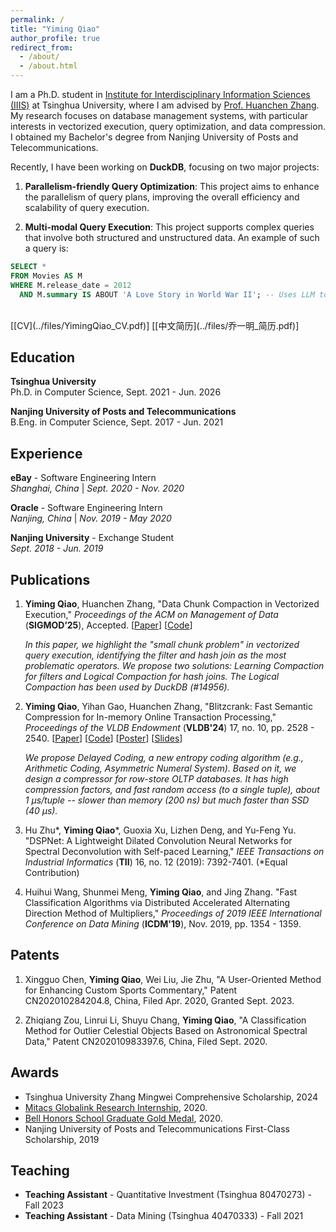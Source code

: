 ```yaml
---
permalink: /
title: "Yiming Qiao"
author_profile: true
redirect_from: 
  - /about/
  - /about.html
---
```


I am a Ph.D. student in [Institute for Interdisciplinary Information Sciences (IIIS)](https://iiis.tsinghua.edu.cn/en/) at Tsinghua University, where I am advised by [Prof. Huanchen Zhang](https://people.iiis.tsinghua.edu.cn/~huanchen/). My research focuses on database management systems, with particular interests in vectorized execution, query optimization, and data compression. I obtained my Bachelor's degree from Nanjing University of Posts and Telecommunications. 

Recently, I have been working on **DuckDB**, focusing on two major projects:
1. **Parallelism-friendly Query Optimization**: This project aims to enhance the parallelism of query plans, improving the overall efficiency and scalability of query execution.

2. **Multi-modal Query Execution**: This project supports complex queries that involve both structured and unstructured data. An example of such a query is: 

```sql
SELECT * 
FROM Movies AS M 
WHERE M.release_date = 2012 
  AND M.summary IS ABOUT 'A Love Story in World War II'; -- Uses LLM to filter summaries
```

<br>
[[CV](../files/YimingQiao_CV.pdf)] [[中文简历](../files/乔一明_简历.pdf)]



Education
-----

**Tsinghua University**  
Ph.D. in Computer Science, Sept. 2021 - Jun. 2026

**Nanjing University of Posts and Telecommunications**  
B.Eng. in Computer Science, Sept. 2017 - Jun. 2021

Experience
-----
**eBay** - Software Engineering Intern  
*Shanghai, China* | *Sept. 2020 - Nov. 2020*

**Oracle** - Software Engineering Intern  
*Nanjing, China* | *Nov. 2019 - May 2020*

**Nanjing University** - Exchange Student  
*Sept. 2018 - Jun. 2019*


Publications
-----

1. **Yiming Qiao**, Huanchen Zhang, "Data Chunk Compaction in Vectorized Execution," *Proceedings of the ACM on Management of Data* (**SIGMOD’25**), Accepted.  [[Paper](../files/data-chunk-compaction-sigmod25.pdf)] [[Code](https://github.com/YimingQiao/Chunk-Compaction-in-Vectorized-Execution)]  

    *In this paper, we highlight the "small chunk problem" in vectorized query execution, identifying the filter and hash join as the most problematic operators. We propose two solutions: Learning Compaction for filters and Logical Compaction for hash joins. The Logical Compaction has been used by DuckDB (#14956).*

2. **Yiming Qiao**, Yihan Gao, Huanchen Zhang, "Blitzcrank: Fast Semantic Compression for In-memory Online Transaction Processing," *Proceedings of the VLDB Endowment* (**VLDB'24**) 17, no. 10, pp. 2528 - 2540.  [[Paper](../files/blitzcrank-vldb24.pdf)] [[Code](https://github.com/YimingQiao/Blitzcrank)] [[Poster](../files/blitz-vldb24-poster.pdf)] [[Slides](../files/YimingQiao%20-%20Blitzcrank.pdf)]

    *We propose Delayed Coding, a new entropy coding algorithm (e.g., Arithmetic Coding, Asymmetric Numeral System). Based on it, we design a compressor for row-store OLTP databases. It has high compression factors, and fast random access (to a single tuple), about 1 µs/tuple -- slower than memory (200 ns) but much faster than SSD (40 µs).*

3. Hu Zhu\*, **Yiming Qiao**\*, Guoxia Xu, Lizhen Deng, and Yu-Feng Yu. "DSPNet: A Lightweight Dilated Convolution Neural Networks for Spectral Deconvolution with Self-paced Learning," *IEEE Transactions on Industrial Informatics* (**TII**) 16, no. 12 (2019): 7392-7401. (*Equal Contribution)

4. Huihui Wang, Shunmei Meng, **Yiming Qiao**, and Jing Zhang. "Fast Classification Algorithms via Distributed Accelerated Alternating Direction Method of Multipliers," *Proceedings of 2019 IEEE International Conference on Data Mining* (**ICDM'19**), Nov. 2019, pp. 1354 - 1359. 

Patents
-----

1. Xingguo Chen, **Yiming Qiao**, Wei Liu, Jie Zhu, "A User-Oriented Method for Enhancing Custom Sports Commentary," Patent CN202010284204.8, China, Filed Apr. 2020, Granted Sept. 2023.

2. Zhiqiang Zou, Linrui Li, Shuyu Chang, **Yiming Qiao**, "A Classification Method for Outlier Celestial Objects Based on Astronomical Spectral Data," Patent CN202010983397.6, China, Filed Sept. 2020.


Awards
-----

- Tsinghua University Zhang Mingwei Comprehensive Scholarship, 2024
- [Mitacs Globalink Research Internship](https://www.mitacs.ca/our-programs/globalink-research-internship-students/), 2020.  
- [Bell Honors School Graduate Gold Medal](http://bhs.njupt.edu.cn/2014/0925/c4834a64225/page.htm), 2020.
- Nanjing University of Posts and Telecommunications First-Class Scholarship, 2019

Teaching
-----
- **Teaching Assistant** - Quantitative Investment (Tsinghua 80470273) - Fall 2023
- **Teaching Assistant** - Data Mining (Tsinghua 40470333) - Fall 2021
